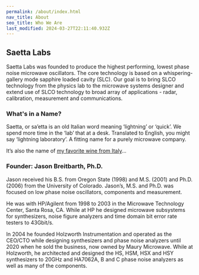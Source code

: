 ```yaml
---
permalink: /about/index.html
nav_title: About
seo_title: Who We Are
last_modified: 2024-03-27T22:11:40.932Z
---
```


## Saetta Labs

Saetta Labs was founded to produce the highest performing, lowest phase noise microwave oscillators. The core technology is based on a whispering-gallery mode sapphire loaded cavity (SLC). Our goal is to bring SLCO technology from the physics lab to the microwave systems designer and extend use of SLCO technology to broad array of applications - radar, calibration, measurement and communications.

### What's in a Name?

Saetta, or sa’etta is an old Italian word meaning ‘lightning’ or ‘quick’. We spend more time in the ‘lab’ that at a desk. Translated to English, you might say ‘lightning laboratory’. A fitting name for a purely microwave company.

It’s also the name of [my favorite wine from Italy](http://www.montebernardi.com/)...

### Founder: Jason Breitbarth, Ph.D.

Jason received his B.S. from Oregon State (1998) and M.S. (2001) and Ph.D. (2006) from the University of Colorado. Jason’s, M.S. and Ph.D. was focused on low phase noise oscillators, components and measurement.

He was with HP/Agilent from 1998 to 2003 in the Microwave Technology Center, Santa Rosa, CA. While at HP he designed microwave subsystems for synthesizers, noise figure analyzers and time domain bit error rate testers to 43Gbit/s.

In 2004 he founded Holzworth Instrumentation and operated as the CEO/CTO while designing synthesizers and phase noise analyzers until 2020 when he sold the business, now owned by Maury Microwave. While at Holzworth, he architected and designed the HS, HSM, HSX and HSY synthesizers to 20GHz and HA7062A, B and C phase noise analyzers as well as many of the components.
